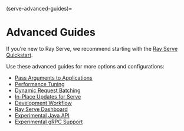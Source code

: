(serve-advanced-guides)=
# Advanced Guides

If you’re new to Ray Serve, we recommend starting with the [Ray Serve Quickstart](serve-getting-started).

Use these advanced guides for more options and configurations:
- [Pass Arguments to Applications](app-builder-guide)
- [Performance Tuning](serve-perf-tuning)
- [Dynamic Request Batching](serve-performance-batching-requests)
- [In-Place Updates for Serve](serve-inplace-updates)
- [Development Workflow](serve-dev-workflow)
- [Ray Serve Dashboard](dash-serve-view)
- [Experimental Java API](serve-java-api)
- [Experimental gRPC Support](serve-direct-ingress)
